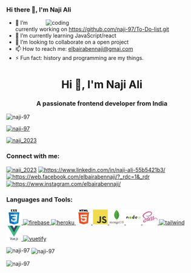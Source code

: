 ### Hi there 👋, I'm Naji Ali

<img align="right" alt="coding" width="400" src="https://user-images.githubusercontent.com/55389276/140866485-8fb1c876-9a8f-4d6a-98dc-08c4981eaf70.gif">

- 🔭 I’m currently working on https://github.com/naji-97/To-Do-list.git
- 🌱 I’m currently learning JavaScript/react
- 👯 I’m looking to collaborate on a open project
- 📫 How to reach me: elbairabennaji@gmai.com
- ⚡ Fun fact:  history and programming are my things.

<h1 align="center">Hi 👋, I'm Naji Ali</h1>
<h3 align="center">A passionate frontend developer from India</h3>

<p align="left"> <img src="https://komarev.com/ghpvc/?username=naji-97&label=Profile%20views&color=0e75b6&style=flat" alt="naji-97" /> </p>

<p align="left"> <a href="https://github.com/ryo-ma/github-profile-trophy"><img src="https://github-profile-trophy.vercel.app/?username=naji-97" alt="naji-97" /></a> </p>

<p align="left"> <a href="https://twitter.com/naji_2023" target="blank"><img src="https://img.shields.io/twitter/follow/naji_2023?logo=twitter&style=for-the-badge" alt="naji_2023" /></a> </p>

<h3 align="left">Connect with me:</h3>
<p align="left">
<a href="https://twitter.com/naji_2023" target="blank"><img align="center" src="https://raw.githubusercontent.com/rahuldkjain/github-profile-readme-generator/master/src/images/icons/Social/twitter.svg" alt="naji_2023" height="30" width="40" /></a>
<a href="https://linkedin.com/in/https://www.linkedin.com/in/naji-ali-55b5421b3/" target="blank"><img align="center" src="https://raw.githubusercontent.com/rahuldkjain/github-profile-readme-generator/master/src/images/icons/Social/linked-in-alt.svg" alt="https://www.linkedin.com/in/naji-ali-55b5421b3/" height="30" width="40" /></a>
<a href="https://fb.com/https://web.facebook.com/elbairabennaji/?_rdc=1&_rdr" target="blank"><img align="center" src="https://raw.githubusercontent.com/rahuldkjain/github-profile-readme-generator/master/src/images/icons/Social/facebook.svg" alt="https://web.facebook.com/elbairabennaji/?_rdc=1&_rdr" height="30" width="40" /></a>
<a href="https://instagram.com/https://www.instagram.com/elbairabennaji/" target="blank"><img align="center" src="https://raw.githubusercontent.com/rahuldkjain/github-profile-readme-generator/master/src/images/icons/Social/instagram.svg" alt="https://www.instagram.com/elbairabennaji/" height="30" width="40" /></a>
</p>

<h3 align="left">Languages and Tools:</h3>
<p align="left"> <a href="https://www.w3schools.com/css/" target="_blank" rel="noreferrer"> <img src="https://raw.githubusercontent.com/devicons/devicon/master/icons/css3/css3-original-wordmark.svg" alt="css3" width="40" height="40"/> </a> <a href="https://firebase.google.com/" target="_blank" rel="noreferrer"> <img src="https://www.vectorlogo.zone/logos/firebase/firebase-icon.svg" alt="firebase" width="40" height="40"/> </a> <a href="https://heroku.com" target="_blank" rel="noreferrer"> <img src="https://www.vectorlogo.zone/logos/heroku/heroku-icon.svg" alt="heroku" width="40" height="40"/> </a> <a href="https://www.w3.org/html/" target="_blank" rel="noreferrer"> <img src="https://raw.githubusercontent.com/devicons/devicon/master/icons/html5/html5-original-wordmark.svg" alt="html5" width="40" height="40"/> </a> <a href="https://developer.mozilla.org/en-US/docs/Web/JavaScript" target="_blank" rel="noreferrer"> <img src="https://raw.githubusercontent.com/devicons/devicon/master/icons/javascript/javascript-original.svg" alt="javascript" width="40" height="40"/> </a> <a href="https://www.mongodb.com/" target="_blank" rel="noreferrer"> <img src="https://raw.githubusercontent.com/devicons/devicon/master/icons/mongodb/mongodb-original-wordmark.svg" alt="mongodb" width="40" height="40"/> </a> <a href="https://nodejs.org" target="_blank" rel="noreferrer"> <img src="https://raw.githubusercontent.com/devicons/devicon/master/icons/nodejs/nodejs-original-wordmark.svg" alt="nodejs" width="40" height="40"/> </a> <a href="https://sass-lang.com" target="_blank" rel="noreferrer"> <img src="https://raw.githubusercontent.com/devicons/devicon/master/icons/sass/sass-original.svg" alt="sass" width="40" height="40"/> </a> <a href="https://tailwindcss.com/" target="_blank" rel="noreferrer"> <img src="https://www.vectorlogo.zone/logos/tailwindcss/tailwindcss-icon.svg" alt="tailwind" width="40" height="40"/> </a> <a href="https://vuejs.org/" target="_blank" rel="noreferrer"> <img src="https://raw.githubusercontent.com/devicons/devicon/master/icons/vuejs/vuejs-original-wordmark.svg" alt="vuejs" width="40" height="40"/> </a> <a href="https://vuetifyjs.com/en/" target="_blank" rel="noreferrer"> <img src="https://bestofjs.org/logos/vuetify.svg" alt="vuetify" width="40" height="40"/> </a> </p>

<p><img align="left" src="https://github-readme-stats.vercel.app/api/top-langs?username=naji-97&show_icons=true&locale=en&layout=compact" alt="naji-97" /></p>

<p>&nbsp;<img align="center" src="https://github-readme-stats.vercel.app/api?username=naji-97&show_icons=true&locale=en" alt="naji-97" /></p>

<p><img align="center" src="https://github-readme-streak-stats.herokuapp.com/?user=naji-97&" alt="naji-97" /></p>

